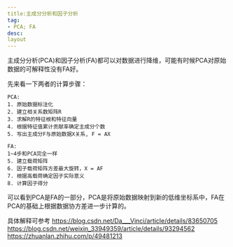 ```yaml
---
title:主成分分析和因子分析
tag:
- PCA; FA
desc:
layout
---
```


主成分分析(PCA)和因子分析(FA)都可以对数据进行降维，可能有时候PCA对原始数据的可解释性没有FA好。

先来看一下两者的计算步骤：

```
PCA:
1. 原始数据标注化
2. 建立相关系数矩阵R
3. 求解R的特征根和特征向量
4. 根据特征值累计贡献率确定主成分个数
5. 写出主成分F与原始数据X关系, F = AX 
```
```
FA:
1~4步和PCA完全一样
5. 建立载荷矩阵
6. 因子载荷矩阵方差最大旋转，X = AF
7. 根据高载荷确定因子实际意义
8. 计算因子得分
```
可以看到PCA是FA的一部分，PCA是将原始数据映射到新的低维坐标系中，FA在PCA的基础上根据数据协方差进一步计算的。

具体解释可参考
https://blog.csdn.net/Da___Vinci/article/details/83650705
https://blog.csdn.net/weixin_33949359/article/details/93294562
https://zhuanlan.zhihu.com/p/49481213


